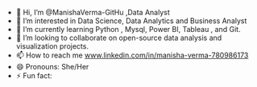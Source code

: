 - 👋 Hi, I’m @ManishaVerma-GitHu ,Data Analyst
- 👀 I’m interested in Data Science, Data Analytics and Business Analyst
- 🌱 I’m currently learning Python , Mysql, Power BI, Tableau , and Git.
- 💞️ I’m looking to collaborate on open-source data analysis and visualization projects.
- 📫 How to reach me www.linkedin.com/in/manisha-verma-780986173
- 😄 Pronouns: She/Her
- ⚡ Fun fact: 

<!---
ManishaVerma-GitHu/ManishaVerma-GitHu is a ✨ special ✨ repository because its `README.md` (this file) appears on your GitHub profile.
You can click the Preview link to take a look at your changes.
--->
